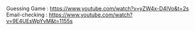 Guessing Game : https://www.youtube.com/watch?v=yZW4x-D4IVo&t=2s<br>
Email-checking : https://www.youtube.com/watch?v=9E4UEsWpYvM&t=1155s<br>
